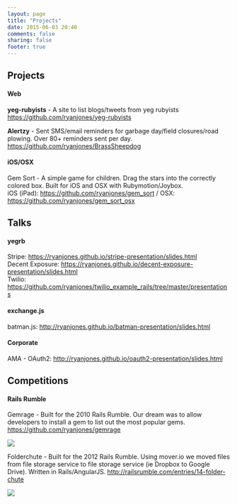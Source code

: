 ```yaml
---
layout: page
title: "Projects"
date: 2015-06-03 20:40
comments: false
sharing: false
footer: true
---
```


## Projects

#### Web
**yeg-rubyists** - A site to list blogs/tweets from yeg rubyists<br> https://github.com/ryanjones/yeg-rubyists  

**Alertzy** - Sent SMS/email reminders for garbage day/field closures/road plowing. Over 80+ reminders sent per day.  
https://github.com/ryanjones/BrassSheepdog <br>

#### iOS/OSX

Gem Sort - A simple game for children. Drag the stars into the correctly colored box. Built for iOS and OSX with Rubymotion/Joybox.<br> 
iOS (iPad): https://github.com/ryanjones/gem_sort / OSX: https://github.com/ryanjones/gem_sort_osx <br>

## Talks
#### yegrb

Stripe: https://ryanjones.github.io/stripe-presentation/slides.html<br>
Decent Exposure: https://ryanjones.github.io/decent-exposure-presentation/slides.html<br>
Twilio: https://github.com/ryanjones/twilio_example_rails/tree/master/presentations  
  
#### exchange.js

batman.js: http://ryanjones.github.io/batman-presentation/slides.html

#### Corporate

AMA - OAuth2: http://ryanjones.github.io/oauth2-presentation/slides.html

## Competitions

#### Rails Rumble

Gemrage - Built for the 2010 Rails Rumble. Our dream was to allow developers to install a gem to list out the most popular gems.
 https://github.com/ryanjones/gemrage  

![][2]  

Folderchute - Built for the 2012 Rails Rumble. Using mover.io we moved files from file storage service to
 file storage service (ie Dropbox to Google Drive). Written in Rails/AngularJS. http://railsrumble.com/entries/14-folder-chute  

![][1]  




[1]: /images/projects/folderchute_screenshot.png
[2]: /images/projects/gemrage_screenshot.png
 
 
 